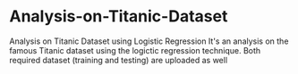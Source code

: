 # Analysis-on-Titanic-Dataset
Analysis on Titanic Dataset using Logistic Regression
It's an analysis on the famous Titanic dataset using the logictic regression technique.
Both required dataset (training and testing) are uploaded as well
